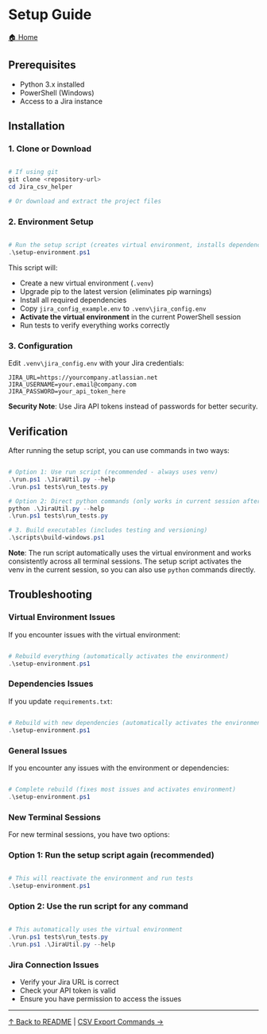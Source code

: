 # Setup Guide

[🏠 Home](../README.md)

## Prerequisites

- Python 3.x installed
- PowerShell (Windows)
- Access to a Jira instance

## Installation

### 1. Clone or Download

```powershell

# If using git
git clone <repository-url>
cd Jira_csv_helper

# Or download and extract the project files
```

### 2. Environment Setup

```powershell

# Run the setup script (creates virtual environment, installs dependencies, and activates it)
.\setup-environment.ps1
```

This script will:

- Create a new virtual environment (`.venv`)
- Upgrade pip to the latest version (eliminates pip warnings)
- Install all required dependencies
- Copy `jira_config_example.env` to `.venv\jira_config.env`
- **Activate the virtual environment** in the current PowerShell session
- Run tests to verify everything works correctly

### 3. Configuration

Edit `.venv\jira_config.env` with your Jira credentials:

```env
JIRA_URL=https://yourcompany.atlassian.net
JIRA_USERNAME=your.email@company.com
JIRA_PASSWORD=your_api_token_here
```

**Security Note**: Use Jira API tokens instead of passwords for better security.

## Verification

After running the setup script, you can use commands in two ways:

```powershell

# Option 1: Use run script (recommended - always uses venv)
.\run.ps1 .\JiraUtil.py --help
.\run.ps1 tests\run_tests.py

# Option 2: Direct python commands (only works in current session after setup)
python .\JiraUtil.py --help
.\run.ps1 tests\run_tests.py

# 3. Build executables (includes testing and versioning)
.\scripts\build-windows.ps1
```

**Note**: The run script automatically uses the virtual environment and works consistently across all terminal sessions. The setup script activates the venv in the current session, so you can also use `python` commands directly.

## Troubleshooting

### Virtual Environment Issues

If you encounter issues with the virtual environment:

```powershell

# Rebuild everything (automatically activates the environment)
.\setup-environment.ps1
```

### Dependencies Issues

If you update `requirements.txt`:

```powershell

# Rebuild with new dependencies (automatically activates the environment)
.\setup-environment.ps1
```

### General Issues

If you encounter any issues with the environment or dependencies:

```powershell

# Complete rebuild (fixes most issues and activates environment)
.\setup-environment.ps1
```

### New Terminal Sessions

For new terminal sessions, you have two options:

### Option 1: Run the setup script again (recommended)

```powershell

# This will reactivate the environment and run tests
.\setup-environment.ps1
```

### Option 2: Use the run script for any command

```powershell

# This automatically uses the virtual environment
.\run.ps1 tests\run_tests.py
.\run.ps1 .\JiraUtil.py --help
```

### Jira Connection Issues

- Verify your Jira URL is correct
- Check your API token is valid
- Ensure you have permission to access the issues

---

[↑ Back to README](../README.md) | [CSV Export Commands →](csv_export-commands.md)
